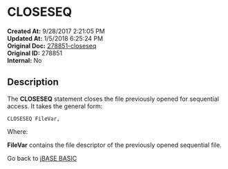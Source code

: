 # CLOSESEQ

**Created At:** 9/28/2017 2:21:05 PM  
**Updated At:** 1/5/2018 6:25:24 PM  
**Original Doc:** [278851-closeseq](https://docs.jbase.com/36868-jbase-basic/278851-closeseq)  
**Original ID:** 278851  
**Internal:** No  

## Description

The **CLOSESEQ** statement closes the file previously opened for sequential access. It takes the general form:

```
CLOSESEQ FileVar,
```

Where:

**FileVar** contains the file descriptor of the previously opened sequential file.

Go back to [jBASE BASIC](./../README.md)
